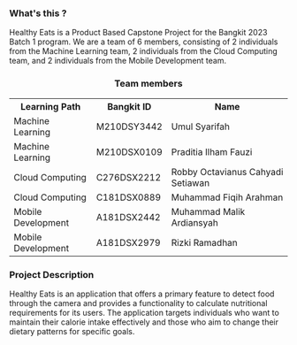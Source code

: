 ### What's this ?
Healthy Eats is a Product Based Capstone Project for the Bangkit 2023 Batch 1 program. We are a team of 6 members, consisting of 2 individuals from the Machine Learning team, 2 individuals from the Cloud Computing team, and 2 individuals from the Mobile Development team.

<div align="center">
  <h3>Team members</h3>
  <table align="center">
    <tr>
      <th>Learning Path</th>
      <th>Bangkit ID</th>
      <th>Name</th>
    </tr>
    <tr>
      <td>Machine Learning</td>
      <td>M210DSY3442</td>
      <td>Umul Syarifah</td>
    </tr>
    <tr>
      <td>Machine Learning</td>
      <td>M210DSX0109</td>
      <td>Praditia Ilham Fauzi</td>
    </tr>
    <tr>
      <td>Cloud Computing</td>
      <td>C276DSX2212</td>
      <td>Robby Octavianus Cahyadi Setiawan</td>
    </tr>
    <tr>
      <td>Cloud Computing</td>
      <td>C181DSX0889</td>
      <td>Muhammad Fiqih Arahman</td>
    </tr>
    <tr>
      <td>Mobile Development</td>
      <td>A181DSX2442</td>
      <td>Muhammad Malik Ardiansyah</td>
    </tr>
    <tr>
      <td>Mobile Development</td>
      <td>A181DSX2979</td>
      <td>Rizki Ramadhan</td>
    </tr>
  </table>
</div>

### Project Description
Healthy Eats is an application that offers a primary feature to detect food through the camera and provides a functionality to calculate nutritional requirements for its users. The application targets individuals who want to maintain their calorie intake effectively and those who aim to change their dietary patterns for specific goals.
